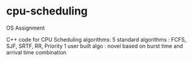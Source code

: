 # cpu-scheduling
OS Assignment

C++ code for CPU Scheduling algorithms:
5 standard algorithms : FCFS, SJF, SRTF, RR, Priority
1 user built algo : novel based on burst time and arrival time combination
